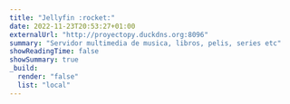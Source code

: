 ```yaml
---
title: "Jellyfin :rocket:"
date: 2022-11-23T20:53:27+01:00
externalUrl: "http://proyectopy.duckdns.org:8096"
summary: "Servidor multimedia de musica, libros, pelis, series etc"
showReadingTime: false
showSummary: true
_build:
  render: "false"
  list: "local"
---
```


